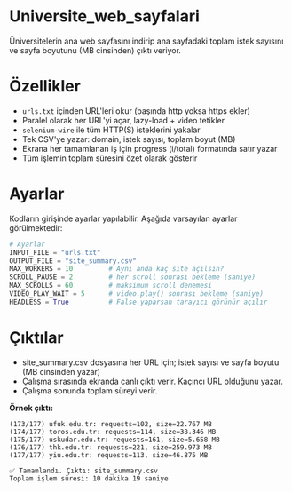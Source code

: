 # Universite_web_sayfalari
Üniversitelerin ana web sayfasını indirip ana sayfadaki toplam istek sayısını ve sayfa boyutunu (MB cinsinden) çıktı veriyor.

# Özellikler
- `urls.txt` içinden URL'leri okur (başında http yoksa https ekler)
- Paralel olarak her URL'yi açar, lazy-load + video tetikler
- `selenium-wire` ile tüm HTTP(S) isteklerini yakalar
- Tek CSV'ye yazar: domain, istek sayısı, toplam boyut (MB)
- Ekrana her tamamlanan iş için progress (i/total) formatında satır yazar
- Tüm işlemin toplam süresini özet olarak gösterir

# Ayarlar
Kodların girişinde ayarlar yapılabilir. Aşağıda varsayılan ayarlar görülmektedir:
```python
# Ayarlar
INPUT_FILE = "urls.txt"
OUTPUT_FILE = "site_summary.csv"
MAX_WORKERS = 10         # Aynı anda kaç site açılsın?
SCROLL_PAUSE = 2         # her scroll sonrası bekleme (saniye)
MAX_SCROLLS = 60         # maksimum scroll denemesi
VIDEO_PLAY_WAIT = 5      # video.play() sonrası bekleme (saniye)
HEADLESS = True          # False yaparsan tarayıcı görünür açılır
```
# Çıktılar
- site_summary.csv dosyasına her URL için; istek sayısı ve sayfa boyutu (MB cinsinden yazar)
- Çalışma sırasında ekranda canlı çıktı verir. Kaçıncı URL olduğunu yazar.
- Çalışma sonunda toplam süreyi verir.

**Örnek çıktı:**
```
(173/177) ufuk.edu.tr: requests=102, size=22.767 MB
(174/177) toros.edu.tr: requests=114, size=38.346 MB
(175/177) uskudar.edu.tr: requests=161, size=5.658 MB
(176/177) thk.edu.tr: requests=221, size=259.973 MB
(177/177) yiu.edu.tr: requests=113, size=46.875 MB

✅ Tamamlandı. Çıktı: site_summary.csv
Toplam işlem süresi: 10 dakika 19 saniye
```
